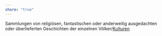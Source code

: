 ```yaml
---
share: "true"
---
```

Sammlungen von religiösen, fantastischen oder anderweitig ausgedachten oder überlieferten Geschichten der einzelnen Völker/[Kulturen](../../../Kulturen.md) 